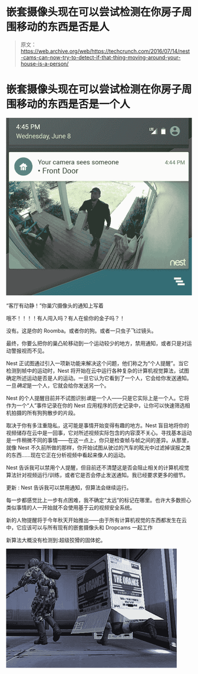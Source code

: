 # 嵌套摄像头现在可以尝试检测在你房子周围移动的东西是否是人 

> 原文：<https://web.archive.org/web/https://techcrunch.com/2016/07/14/nest-cams-can-now-try-to-detect-if-that-thing-moving-around-your-house-is-a-person/>

# 嵌套摄像头现在可以尝试检测在你房子周围移动的东西是否是一个人

![bigger](img/34e7fbee0cf34ebdbef4442c3f310cc3.png)

“客厅有动静！”你巢穴摄像头的通知上写着

哦不！！！！有人闯入吗？有人在偷你的金子吗？！

没有。这是你的 Roomba。或者你的狗。或者一只虫子飞过镜头。

最终，你要么把你的巢凸轮移动到一个运动较少的地方，禁用通知，或者只是对运动警报视而不见。

Nest 正试图通过引入一项新功能来解决这个问题，他们称之为“个人提醒”。当它检测到帧中的运动时，Nest 将开始在云中运行各种复杂的计算机视觉算法，试图确定所述运动是否是人的运动。一旦它认为它看到了一个人，它会给你发送通知。一旦*确定*是一个人，它就会给你发送另一个。

Nest 的个人提醒目前并不试图识别*谁*是一个人——只是它实际上是一个人。它将作为一个“人”事件记录在你的 Nest 应用程序的历史记录中，让你可以快速筛选相机拍摄的所有狗狗散步的片段。

取决于你有多注重隐私，这可能是事情开始变得有趣的地方。Nest 盲目地将你的视频储存在云中是一回事，它对所述视频实际包含的内容漠不关心。寻找基本运动是一件稍微不同的事情——在这一点上，你只是检查帧与帧之间的差异。从那里，就像 Nest 不久前所做的那样，你开始试图从驶过的汽车的眩光中过滤掉误报之类的东西……现在它正在分析视频中看起来像人的运动。

Nest 告诉我可以禁用个人提醒，但目前还不清楚这是否会阻止相关的计算机视觉算法针对视频运行/训练，或者它是否会停止发送通知。我已经要求更多的细节。

更新 : Nest 告诉我可以禁用通知，但算法会继续运行。

每一步都感觉比上一步有点困难，我不确定“太远”的标记在哪里。也许大多数担心类似事情的人一开始就不会使用基于云的视频安全系统。

新的人物提醒将于今年秋天开始推出——由于所有计算机视觉的东西都发生在云中，它应该可以与所有现有的嵌套摄像头和 Dropcams 一起工作

新算法大概没有检测到:超级狡猾的固体蛇。

![snake](img/9637ba42b91ef145077b6f7408bd8955.png)